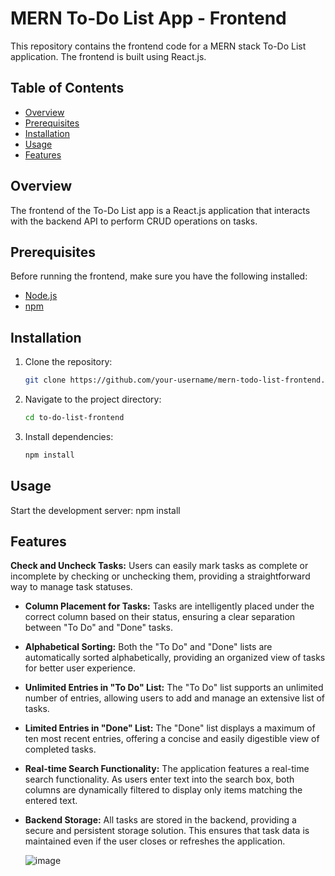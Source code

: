 # MERN To-Do List App - Frontend

This repository contains the frontend code for a MERN stack To-Do List application. The frontend is built using React.js.

## Table of Contents

- [Overview](#overview)
- [Prerequisites](#prerequisites)
- [Installation](#installation)
- [Usage](#usage)
- [Features](#features)

## Overview

The frontend of the To-Do List app is a React.js application that interacts with the backend API to perform CRUD operations on tasks.

## Prerequisites

Before running the frontend, make sure you have the following installed:

- [Node.js](https://nodejs.org/)
- [npm](https://www.npmjs.com/)

## Installation

1. Clone the repository:

   ```bash
   git clone https://github.com/your-username/mern-todo-list-frontend.git
2. Navigate to the project directory:
   ```bash
   cd to-do-list-frontend
3. Install dependencies:
   ```bash
   npm install

## Usage

Start the development server:
npm install

## Features

**Check and Uncheck Tasks:**
  Users can easily mark tasks as complete or incomplete by checking or unchecking them, providing a straightforward way to manage task statuses.

- **Column Placement for Tasks:**
  Tasks are intelligently placed under the correct column based on their status, ensuring a clear separation between "To Do" and "Done" tasks.

- **Alphabetical Sorting:**
  Both the "To Do" and "Done" lists are automatically sorted alphabetically, providing an organized view of tasks for better user experience.

- **Unlimited Entries in "To Do" List:**
  The "To Do" list supports an unlimited number of entries, allowing users to add and manage an extensive list of tasks.

- **Limited Entries in "Done" List:**
  The "Done" list displays a maximum of ten most recent entries, offering a concise and easily digestible view of completed tasks.

- **Real-time Search Functionality:**
  The application features a real-time search functionality. As users enter text into the search box, both columns are dynamically filtered to display only items matching the entered text.

- **Backend Storage:**
  All tasks are stored in the backend, providing a secure and persistent storage solution. This ensures that task data is maintained even if the user closes or refreshes the application.

  ![image](https://github.com/lukezhq10/To-Do-List-Frontend/assets/74943089/7be8d76c-c090-49e6-8bcb-10fa92d9760e)


